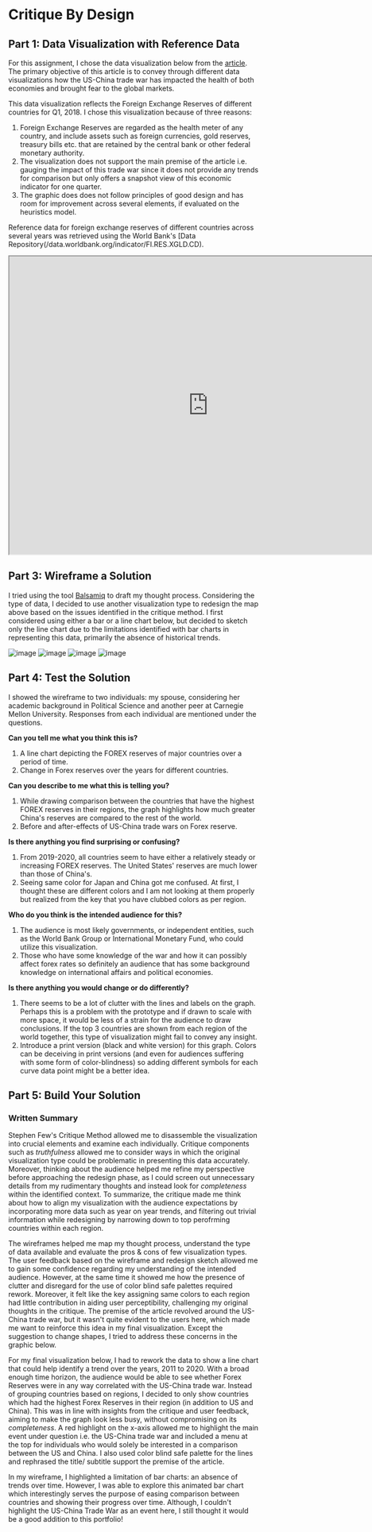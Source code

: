 # Critique By Design
## Part 1: Data Visualization with Reference Data

For this assignment, I chose the data visualization below from the [article](http://howmuch.net/articles/trade-war-in-6-visualizations). The primary objective of this article is to convey through different data visualizations how the US-China trade war has impacted the health of both economies and brought fear to the global markets. 

This data visualization reflects the Foreign Exchange Reserves of different countries for Q1, 2018. I chose this visualization because of three reasons:
1. Foreign Exchange Reserves are regarded as the health meter of any country, and include assets such as foreign currencies, gold reserves, treasury bills etc. that are retained by the central bank or other federal monetary authority. 
2. The visualization does not support the main premise of the article i.e. gauging the impact of this trade war since it does not provide any trends for comparison but only offers a snapshot view of this economic indicator for one quarter.
3. The graphic does does not follow principles of good design and has room for improvement across several elements, if evaluated on the heuristics model.

Reference data for foreign exchange reserves of different countries across several years was retrieved using the World Bank's [Data Repository(/data.worldbank.org/indicator/FI.RES.XGLD.CD).

<iframe width="800" height="600" src="https://cdn.howmuch.net/articles/the-forex-worldmap-final-8322.jpg"></iframe>

## Part 3: Wireframe a Solution

I tried using the tool [Balsamiq](http://balsamiq.com/) to draft my thought process. Considering the type of data, I decided to use another visualization type to redesign the map above based on the issues identified in the critique method. I first considered using either a bar or a line chart below, but decided to sketch only the line chart due to the limitations identified with bar charts in representing this data, primarily the absence of historical trends. 

![image](https://user-images.githubusercontent.com/93225948/140595253-8f119be3-1cc9-4ca5-b15b-147070cbc763.png)
![image](https://user-images.githubusercontent.com/93225948/140595176-3e15acfe-4b1d-4421-ac98-dbd544f7fcde.png)
![image](https://user-images.githubusercontent.com/93225948/140595199-5c3868e0-f189-40e7-b638-9217ac730655.png)
![image](https://user-images.githubusercontent.com/93225948/140595204-038a58ce-b867-4436-aae1-5667eeccc677.png)

## Part 4: Test the Solution 

I showed the wireframe to two individuals: my spouse, considering her academic background in Political Science and another peer at Carnegie Mellon University. Responses from each individual are mentioned under the questions.

**Can you tell me what you think this is?**
1. A line chart depicting the FOREX reserves of major countries over a period of time.
2. Change in Forex reserves over the years for different countries.

**Can you describe to me what this is telling you?**
1. While drawing comparison between the countries that have the highest FOREX reserves in their regions, the graph highlights how much greater China's reserves are compared to the rest of the world.
2. Before and after-effects of US-China trade wars on Forex reserve.

**Is there anything you find surprising or confusing?**
1. From 2019-2020, all countries seem to have either a relatively steady or increasing FOREX reserves. The United States' reserves are much lower than those of China's.
2. Seeing same color for Japan and China got me confused. At first, I thought these are different colors and I am not looking at them properly but realized from the key that you have clubbed colors as per region.

**Who do you think is the intended audience for this?**
1. The audience is most likely governments, or  independent entities, such as the World Bank Group or International Monetary Fund, who could utilize this visualization.
2. Those who have some knowledge of the war and how it can possibly affect forex rates so definitely an audience that has some background knowledge on international affairs and political economies.

**Is there anything you would change or do differently?**
1. There seems to be a lot of clutter with the lines and labels on the graph. Perhaps this is a problem with the prototype and if drawn to scale with more space, it would be less of a strain for the audience to draw conclusions. If the top 3 countries are shown from each region of the world together, this type of visualization might fail to convey any insight.
2. Introduce a print version (black and white version) for this graph. Colors can be deceiving in print versions (and even for audiences suffering with some form of color-blindness) so adding different symbols for each curve data point might be a better idea.

## Part 5: Build Your Solution

### Written Summary
Stephen Few's Critique Method allowed me to disassemble the visualization into crucial elements and examine each individually. Critique components such as _truthfulness_ allowed me to consider ways in which the original visualization type could be problematic in presenting this data accurately. Moreover, thinking about the audience helped me refine my perspective before approaching the redesign phase, as I could screen out unnecessary details from my rudimentary thoughts and instead look for _completeness_ within the identified context. To summarize, the critique made me think about how to align my visualization with the audience expectations by incorporating more data such as year on year trends, and filtering out trivial information while redesigning by narrowing down to top perofrming countries within each region. 

The wireframes helped me map my thought process, understand the type of data available and evaluate the pros & cons of few visualization types. The user feedback based on the wireframe and redesign sketch allowed me to gain some confidence regarding my understanding of the intended audience. However, at the same time it showed me how the presence of clutter and disregard for the use of color blind safe palettes required rework. Moreover, it felt like the key assigning same colors to each region had little contribution in aiding user perceptibility, challenging my original thoughts in the critique. The premise of the article revolved around the US-China trade war, but it wasn't quite evident to the users here, which made me want to reinforce this idea in my final visualization. Except the suggestion to change shapes, I tried to address these concerns in the graphic below. 

For my final visualization below, I had to rework the data to show a line chart that could help identify a trend over the years, 2011 to 2020. With a broad enough time horizon, the audience would be able to see whether Forex Reserves were in any way correlated with the US-China trade war. Instead of grouping countries based on regions, I decided to only show countries which had the highest Forex Reserves in their region (in addition to US and China). This was in line with insights from the critique and user feedback, aiming to make the graph look less busy, without compromising on its _completeness_. A red highlight on the x-axis allowed me to highlight the main event under question i.e. the US-China trade war and included a menu at the top for individuals who would solely be interested in a comparison between the US and China. I also used color blind safe palette for the lines and rephrased the title/ subtitle support the premise of the article.

<div class="flourish-embed flourish-chart" data-src="visualisation/7746600"><script src="https://public.flourish.studio/resources/embed.js"></script></div>

In my wireframe, I highlighted a limitation of bar charts: an absence of trends over time. However, I was able to explore this animated bar chart which interestingly serves the purpose of easing comparison between countries and showing their progress over time. Although, I couldn't highlight the US-China Trade War as an event here, I still thought it would be a good addition to this portfolio!

<div class="flourish-embed flourish-bar-chart-race" data-src="visualisation/7746758"><script src="https://public.flourish.studio/resources/embed.js"></script></div>

